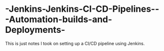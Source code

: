 # -Jenkins-Jenkins-CI-CD-Pipelines---Automation-builds-and-Deployments-
This is just notes I took on setting up a CI/CD pipeline using Jenkins.
